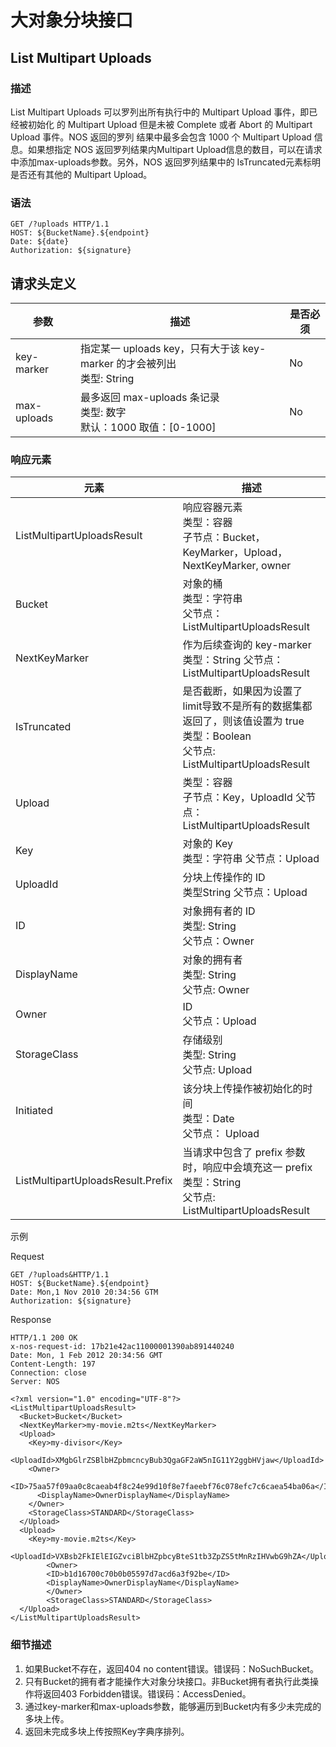 # 大对象分块接口

## List Multipart Uploads

### 描述

List Multipart Uploads 可以罗列出所有执行中的 Multipart Upload 事件，即已经被初始化 的 Multipart Upload 但是未被 Complete 或者 Abort 的 Multipart Upload 事件。NOS 返回的罗列 结果中最多会包含 1000 个 Multipart Upload 信息。如果想指定 NOS 返回罗列结果内Multipart Upload信息的数目，可以在请求中添加max-uploads参数。另外，NOS 返回罗列结果中的 IsTruncated元素标明是否还有其他的 Multipart Upload。

### 语法

    GET /?uploads HTTP/1.1
    HOST: ${BucketName}.${endpoint}
    Date: ${date}
    Authorization: ${signature}

## 请求头定义

|     参数    |                                   描述                                   | 是否必须 |
|-------------|--------------------------------------------------------------------------|----------|
| key-marker  | 指定某一 uploads key，只有大于该 key-marker 的才会被列出<br>类型: String | No       |
| max-uploads | 最多返回 max-uploads 条记录<br>类型: 数字<br>默认：1000 取值：[0-1000]   | No       |

### 响应元素

|                元素               |                                                                 描述                                                                |
|-----------------------------------|-------------------------------------------------------------------------------------------------------------------------------------|
| ListMultipartUploadsResult        | 响应容器元素<br>类型：容器<br>子节点：Bucket，KeyMarker，Upload，NextKeyMarker, owner                                               |
| Bucket                            | 对象的桶<br>类型：字符串<br>父节点：ListMultipartUploadsResult                                                                      |
| NextKeyMarker                     | 作为后续查询的 key-marker<br>类型：String 父节点：ListMultipartUploadsResult                                                        |
| IsTruncated                       | 是否截断，如果因为设置了limit导致不是所有的数据集都返回了，则该值设置为 true<br>类型：Boolean<br>父节点: ListMultipartUploadsResult |
| Upload                            | 类型：容器<br>子节点：Key，UploadId 父节点：ListMultipartUploadsResult                                                              |
| Key                               | 对象的 Key<br>类型：字符串 父节点：Upload                                                                                           |
| UploadId                          | 分块上传操作的 ID<br>类型String 父节点：Upload                                                                                      |
| ID                                | 对象拥有者的 ID<br>类型: String<br>父节点：Owner                                                                                    |
| DisplayName                       | 对象的拥有者<br>类型: String<br>父节点: Owner                                                                                       |
| Owner                             | ID<br>父节点：Upload                                                                                                                |
| StorageClass                      | 存储级别<br>类型: String<br>父节点: Upload                                                                                          |
| Initiated                         | 该分块上传操作被初始化的时间<br>类型：Date<br>父节点： Upload                                                                       |
| ListMultipartUploadsResult.Prefix | 当请求中包含了 prefix 参数时，响应中会填充这一 prefix<br>类型：String<br>父节点: ListMultipartUploadsResult                                    |
示例

Request

    GET /?uploads&HTTP/1.1
    HOST: ${BucketName}.${endpoint}
    Date: Mon,1 Nov 2010 20:34:56 GTM
    Authorization: ${signature}

Response

    HTTP/1.1 200 OK
    x-nos-request-id: 17b21e42ac11000001390ab891440240
    Date: Mon, 1 Feb 2012 20:34:56 GMT
    Content-Length: 197
    Connection: close
    Server: NOS
    
    <?xml version="1.0" encoding="UTF-8"?>
    <ListMultipartUploadsResult>
      <Bucket>Bucket</Bucket>
      <NextKeyMarker>my-movie.m2ts</NextKeyMarker>
      <Upload>
        <Key>my-divisor</Key>
        <UploadId>XMgbGlrZSBlbHZpbmcncyBub3QgaGF2aW5nIG11Y2ggbHVjaw</UploadId>
        <Owner>
          <ID>75aa57f09aa0c8caeab4f8c24e99d10f8e7faeebf76c078efc7c6caea54ba06a</ID>
          <DisplayName>OwnerDisplayName</DisplayName>
        </Owner>
        <StorageClass>STANDARD</StorageClass>
      </Upload>
      <Upload>
        <Key>my-movie.m2ts</Key>
            <UploadId>VXBsb2FkIElEIGZvciBlbHZpbcyBteS1tb3ZpZS5tMnRzIHVwbG9hZA</UploadId>
            <Owner>
            <ID>b1d16700c70b0b05597d7acd6a3f92be</ID>
            <DisplayName>OwnerDisplayName</DisplayName>
            </Owner>
            <StorageClass>STANDARD</StorageClass>
      </Upload>
    </ListMultipartUploadsResult>

### 细节描述

1. 如果Bucket不存在，返回404 no content错误。错误码：NoSuchBucket。
2. 只有Bucket的拥有者才能操作大对象分块接口。非Bucket拥有者执行此类操作将返回403 Forbidden错误。错误码：AccessDenied。
3. 通过key-marker和max-uploads参数，能够遍历到Bucket内有多少未完成的多块上传。
4. 返回未完成多块上传按照Key字典序排列。
